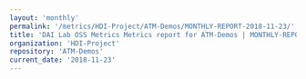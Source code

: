 ```yaml
---
layout: 'monthly'
permalink: '/metrics/HDI-Project/ATM-Demos/MONTHLY-REPORT-2018-11-23/'
title: 'DAI Lab OSS Metrics Metrics report for ATM-Demos | MONTHLY-REPORT-2018-11-23'
organization: 'HDI-Project'
repository: 'ATM-Demos'
current_date: '2018-11-23'
---
```

